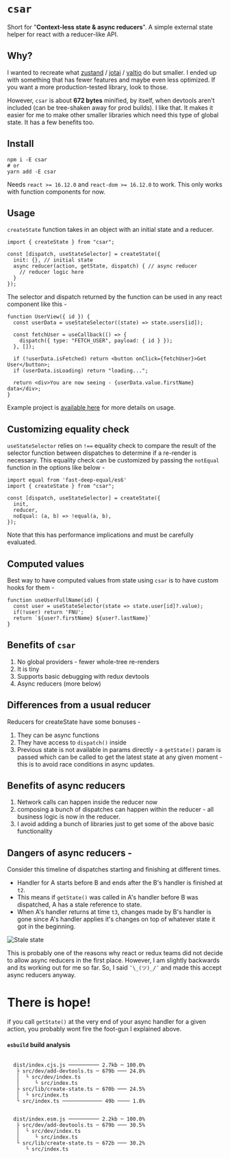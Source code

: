 # `csar`

Short for "**Context-less state & async reducers**". A simple external state helper for react with a reducer-like API.

## Why?

I wanted to recreate what [zustand](https://github.com/pmndrs/zustand) / [jotai](https://github.com/pmndrs/jotai) / [valtio](https://github.com/pmndrs/valtio) do but smaller. I ended up with something that has fewer features and maybe even less optimized. If you want a more production-tested library, look to those.

However, `csar` is about **672 bytes** minified, by itself, when devtools aren't included (can be tree-shaken away for prod builds). I like that. It makes it easier for me to make other smaller libraries which need this type of global state. It has a few benefits too.

## Install

```
npm i -E csar
# or
yarn add -E csar
```

Needs `react >= 16.12.0` and `react-dom >= 16.12.0` to work. This only works with function components for now.

## Usage

`createState` function takes in an object with an initial state and a reducer.

```tsx
import { createState } from "csar";

const [dispatch, useStateSelector] = createState({
  init: {}, // initial state
  async reducer(action, getState, dispatch) { // async reducer
    // reducer logic here
  }
});
```

The selector and dispatch returned by the function can be used in any react component like this - 

```tsx
function UserView({ id }) {
  const userData = useStateSelector((state) => state.users[id]);

  const fetchUser = useCallback(() => {
    dispatch({ type: "FETCH_USER", payload: { id } });
  }, []);

  if (!userData.isFetched) return <button onClick={fetchUser}>Get User</button>;
  if (userData.isLoading) return "loading...";

  return <div>You are now seeing - {userData.value.firstName} data</div>;
}
```

Example project is [available here](https://github.com/sushruth/csar/tree/main/subs/demo-site) for more details on usage.

## Customizing equality check

`useStateSelector` relies on `!==` equality check to compare the result of the selector function between dispatches to determine if a re-render is necessary. This equality check can be customized by passing the `notEqual` function in the options like below - 

```tsx
import equal from 'fast-deep-equal/es6'
import { createState } from "csar";

const [dispatch, useStateSelector] = createState({
  init,
  reducer,
  noEqual: (a, b) => !equal(a, b),
});
```

Note that this has performance implications and must be carefully evaluated.

## Computed values

Best way to have computed values from state using `csar` is to have custom hooks for them - 

```tsx
function useUserFullName(id) {
  const user = useStateSelector(state => state.user[id]?.value);
  if(!user) return 'FNU';
  return `${user?.firstName} ${user?.lastName}`
}
```

## Benefits of `csar`

1. No global providers - fewer whole-tree re-renders
2. It is tiny
3. Supports basic debugging with redux devtools
4. Async reducers (more below)

## Differences from a usual reducer

Reducers for createState have some bonuses -

1. They can be async functions
2. They have access to `dispatch()` inside
3. Previous state is not available in params directly - a `getState()` param is passed which can be called to get the latest state at any given moment - this is to avoid race conditions in async updates.

## Benefits of async reducers

1. Network calls can happen inside the reducer now
2. composing a bunch of dispatches can happen within the reducer - all business logic is now in the reducer.
3. I avoid adding a bunch of libraries just to get some of the above basic functionality

## Dangers of async reducers -

Consider this timeline of dispatches starting and finishing at different times.

- Handler for A starts before B and ends after the B's handler is finished at `t2`.
- This means if `getState()` was called in A's handler before B was dispatched, A has a stale reference to state.
- When A's handler returns at time `t3`, changes made by B's handler is gone since A's handler applies it's changes on top of whatever state it got in the beginning.

![Stale state](https://i.imgur.com/baDTOSv.png)

This is probably one of the reasons why react or redux teams did not decide to allow async reducers in the first place. However, I am slightly backwards and its working out for me so far. So, I said `¯\_(ツ)_/¯` and made this accept async reducers anyway.

# There is hope!

if you call `getState()` at the very end of your async handler for a given action, you probably wont fire the foot-gun I explained above.

#### `esbuild` build analysis

```

  dist/index.cjs.js ────────── 2.7kb ─ 100.0%
   ├ src/dev/add-devtools.ts ─ 679b ─── 24.8%
   │  └ src/dev/index.ts
   │     └ src/index.ts
   ├ src/lib/create-state.ts ─ 670b ─── 24.5%
   │  └ src/index.ts
   └ src/index.ts ───────────── 49b ──── 1.8%


  dist/index.esm.js ────────── 2.2kb ─ 100.0%
   ├ src/dev/add-devtools.ts ─ 679b ─── 30.5%
   │  └ src/dev/index.ts
   │     └ src/index.ts
   └ src/lib/create-state.ts ─ 672b ─── 30.2%
      └ src/index.ts

```